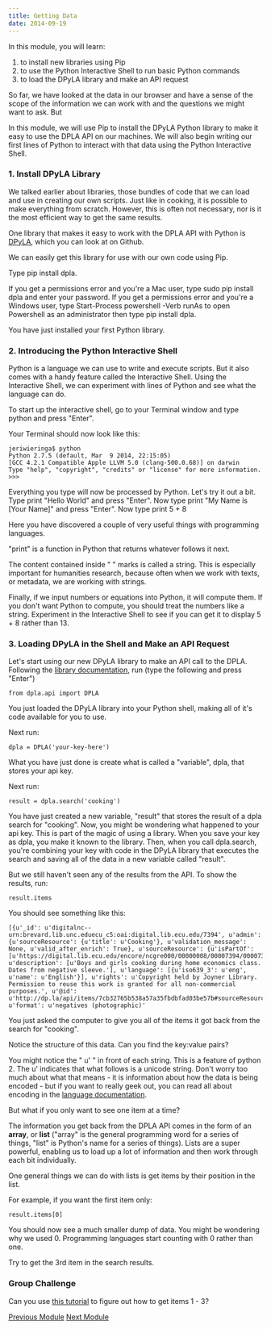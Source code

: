 ```yaml
---
title: Getting Data
date: 2014-09-19
---
```


In this module, you will learn:

1. to install new libraries using Pip
2. to use the Python Interactive Shell to run basic Python commands
3. to load the DPyLA library and make an API request

So far, we have looked at the data in our browser and have a sense of the scope of the information we can work with and the questions we might want to ask. But  


In this module, we will use Pip to install the DPyLA Python library to make it easy to use the DPLA API on our machines. We will also begin writing our first lines of Python to interact with that data using the Python Interactive Shell.

### 1. Install DPyLA Library

We talked earlier about libraries, those bundles of code that we can load and use in creating our own scripts. Just like in cooking, it is possible to make everything from scratch. However, this is often not necessary, nor is it the most efficient way to get the same results. 

One library that makes it easy to work with the DPLA API with Python is [DPyLA](https://github.com/bibliotechy/DPyLA), which you can look at on Github.

We can easily get this library for use with our own code using Pip.

Type <span class="command">pip install dpla</span>. 

If you get a permissions error and you're a Mac user, type <span class="command">sudo pip install dpla</span> and enter your password. If you get a permissions error and you're a Windows user, type <span class="command">Start-Process powershell -Verb runAs</span> to open Powershell as an administrator then type <span class="command">pip install dpla</span>.

You have just installed your first Python library.

### 2. Introducing the Python Interactive Shell

Python is a language we can use to write and execute scripts. But it also comes with a handy feature called the Interactive Shell. Using the Interactive Shell, we can experiment with lines of Python and see what the language can do. 

To start up the interactive shell, go to your Terminal window and type <span class="command">python</span> and press "Enter".

Your Terminal should now look like this:

	jeriwieringa$ python
	Python 2.7.5 (default, Mar  9 2014, 22:15:05)
	[GCC 4.2.1 Compatible Apple LLVM 5.0 (clang-500.0.68)] on darwin
	Type "help", "copyright", "credits" or "license" for more information.
	>>>

Everything you type will now be processed by Python. Let's try it out a bit. Type <span class="command">print "Hello World"</span> and press "Enter". Now type <span class="command">print "My Name is [Your Name]"</span> and press "Enter". Now type <span class="command">print 5 + 8</span>

Here you have discovered a couple of very useful things with programming languages. 

"print" is a function in Python that returns whatever follows it next. 

The content contained inside " " marks is called a string. This is especially important for humanities research, because often when we work with texts, or metadata, we are working with strings.

Finally, if we input numbers or equations into Python, it will compute them. If you don't want Python to compute, you should treat the numbers like a string. Experiment in the Interactive Shell to see if you can get it to display <span class="command">5 + 8</span> rather than <span class="command">13</span>.

### 3. Loading DPyLA in the Shell and Make an API Request

Let's start using our new DPyLA library to make an API call to the DPLA. Following the [library documentation](https://github.com/bibliotechy/DPyLA), run (type the following and press "Enter") 

	from dpla.api import DPLA 

You just loaded the DPyLA library into your Python shell, making all of it's code available for you to use.

Next run:
	
	dpla = DPLA('your-key-here')

What you have just done is create what is called a "variable", dpla, that stores your api key.

Next run:

	result = dpla.search('cooking')

You have just created a new variable, "result" that stores the result of a dpla search for "cooking". Now, you might be wondering what happened to your api key. This is part of the magic of using a library. When you save your key as dpla, you make it known to the library. Then, when you call dpla.search, you're combining your key with code in the DPyLA library that executes the search and saving all of the data in a new variable called "result". 

But we still haven't seen any of the results from the API. To show the results, run:

	result.items

You should see something like this:

	[{u'_id': u'digitalnc--urn:brevard.lib.unc.eduecu_c5:oai:digital.lib.ecu.edu/7394', u'admin': {u'sourceResource': {u'title': u'Cooking'}, u'validation_message': None, u'valid_after_enrich': True}, u'sourceResource': {u'isPartOf': [u'https://digital.lib.ecu.edu/encore/ncgre000/00000008/00007394/00007394_tn_0001.gif'], u'description': [u'Boys and girls cooking during home economics class. Dates from negative sleeve.'], u'language': [{u'iso639_3': u'eng', u'name': u'English'}], u'rights': u'Copyright held by Joyner Library. Permission to reuse this work is granted for all non-commercial purposes.', u'@id': u'http://dp.la/api/items/7cb32765b538a57a35fbdbfad03be57b#sourceResource', u'format': u'negatives (photographic)'

You just asked the computer to give you all of the items it got back from the search for "cooking". 

Notice the structure of this data. Can you find the key:value pairs? 

You might notice the " u' " in front of each string. This is a feature of python 2. The u' indicates that what follows is a unicode string. Don't worry too much about what that means - it is information about how the data is being encoded - but if you want to really geek out, you can read all about encoding in the [language documentation](https://docs.python.org/2/tutorial/introduction.html#unicode-strings).

But what if you only want to see one item at a time?

The information you get back from the DPLA API comes in the form of an **array**, or **list** ("array" is the general programming word for a series of things, "list" is Python's name for a series of things). Lists are a super powerful, enabling us to load up a lot of information and then work through each bit individually.

One general things we can do with lists is get items by their position in the list. 

For example, if you want the first item only:

	result.items[0]

You should now see a much smaller dump of data. You might be wondering why we used 0. Programming languages start counting with 0 rather than one.

Try to get the 3rd item in the search results. 

### Group Challenge

Can you use [this tutorial](http://effbot.org/zone/python-list.htm) to figure out how to get items 1 - 3?	


<span class="left">[Previous Module](module02.html)</span>
<span class="right">[Next Module](module04.html)</span>
